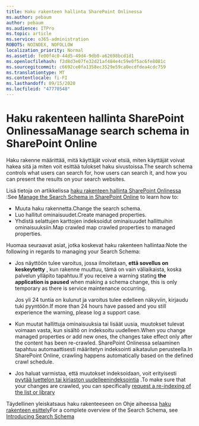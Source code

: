 ```yaml
---
title: Haku rakenteen hallinta SharePoint Onlinessa
ms.author: pebaum
author: pebaum
ms.audience: ITPro
ms.topic: article
ms.service: o365-administration
ROBOTS: NOINDEX, NOFOLLOW
localization_priority: Normal
ms.assetid: fe00f4c0-44d5-49d4-9db0-a62698bcd1d1
ms.openlocfilehash: f2d8d3e07fe32d21af484e4c59e0f5ac6fe8081c
ms.sourcegitcommit: c6692ce0fa1358ec3529e59ca0ecdfdea4cdc759
ms.translationtype: MT
ms.contentlocale: fi-FI
ms.lasthandoff: 09/15/2020
ms.locfileid: "47770548"
---
```

# <a name="manage-search-schema-in-sharepoint-online"></a><span data-ttu-id="104a3-102">Haku rakenteen hallinta SharePoint Onlinessa</span><span class="sxs-lookup"><span data-stu-id="104a3-102">Manage search schema in SharePoint Online</span></span>

<span data-ttu-id="104a3-103">Haku rakenne määrittää, mitä käyttäjät voivat etsiä, miten käyttäjät voivat hakea sitä ja miten voit esittää tulokset haku sivustoissa.</span><span class="sxs-lookup"><span data-stu-id="104a3-103">The search schema controls what users can search for, how users can search it, and how you can present the results on your search websites.</span></span> 

<span data-ttu-id="104a3-104">Lisä tietoja on artikkelissa [haku rakenteen hallinta SharePoint Onlinessa](https://docs.microsoft.com/sharepoint/manage-search-schema) :</span><span class="sxs-lookup"><span data-stu-id="104a3-104">See [Manage the Search Schema in SharePoint Online](https://docs.microsoft.com/sharepoint/manage-search-schema) to learn how to:</span></span> 
- <span data-ttu-id="104a3-105">Muuta haku rakennetta.</span><span class="sxs-lookup"><span data-stu-id="104a3-105">Change the search schema.</span></span>
- <span data-ttu-id="104a3-106">Luo hallitut ominaisuudet.</span><span class="sxs-lookup"><span data-stu-id="104a3-106">Create managed properties.</span></span>
- <span data-ttu-id="104a3-107">Yhdistä selattujen karttojen indeksoidut ominaisuudet hallittuihin ominaisuuksiin.</span><span class="sxs-lookup"><span data-stu-id="104a3-107">Map crawled map crawled properties to managed properties.</span></span>

<span data-ttu-id="104a3-108">Huomaa seuraavat asiat, jotka koskevat haku rakenteen hallintaa:</span><span class="sxs-lookup"><span data-stu-id="104a3-108">Note the following in regards to managing your Search Schema:</span></span>

- <span data-ttu-id="104a3-109">Jos näyttöön tulee varoitus, jossa ilmoitetaan, **että sovellus on keskeytetty** , kun rakenne muuttuu, tämä on vain väliaikaista, koska palvelun ylläpito tapahtuu.</span><span class="sxs-lookup"><span data-stu-id="104a3-109">If you receive a warning stating **the application is paused** when making a schema change, this is only temporary as there is service maintenance occurring.</span></span> 

    <span data-ttu-id="104a3-110">Jos yli 24 tuntia on kulunut ja varoitus tulee edelleen näkyviin, kirjaudu tuki pyyntöön.</span><span class="sxs-lookup"><span data-stu-id="104a3-110">If more than 24 hours have passed and you still experience the warning, please log a support case.</span></span>
- <span data-ttu-id="104a3-111">Kun muutat hallittuja ominaisuuksia tai lisäät uusia, muutokset tulevat voimaan vasta, kun sisältö on indeksoitu uudelleen.</span><span class="sxs-lookup"><span data-stu-id="104a3-111">When you change managed properties or add new ones, the changes take effect only after the content has been re-crawled.</span></span> <span data-ttu-id="104a3-112">SharePoint Onlinessa selaaminen tapahtuu automaattisesti määritetyn indeksointi aikataulun perusteella.</span><span class="sxs-lookup"><span data-stu-id="104a3-112">In SharePoint Online, crawling happens automatically based on the defined crawl schedule.</span></span>
- <span data-ttu-id="104a3-113">Jos haluat varmistaa, että muutokset indeksoidaan, voit erityisesti [pyytää luettelon tai kirjaston uudelleenindeksointia](https://docs.microsoft.com/sharepoint/manage-search-schema#request-re-indexing-of-a-document-library-or-list) .</span><span class="sxs-lookup"><span data-stu-id="104a3-113">To make sure that your changes are crawled, you can specifically [request a re-indexing of the list or library](https://docs.microsoft.com/sharepoint/manage-search-schema#request-re-indexing-of-a-document-library-or-list)</span></span> 

<span data-ttu-id="104a3-114">Täydellinen yleiskatsaus haku rakenteeseen on Ohje aiheessa [haku rakenteen esittely](https://blogs.technet.microsoft.com/tothesharepoint/2012/11/25/introducing-search-schema-for-sharepoint-2013/)</span><span class="sxs-lookup"><span data-stu-id="104a3-114">For a complete overview of the Search Schema, see [Introducing Search Schema](https://blogs.technet.microsoft.com/tothesharepoint/2012/11/25/introducing-search-schema-for-sharepoint-2013/)</span></span> 


